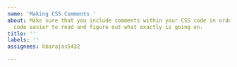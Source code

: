 ```yaml
---
name: 'Making CSS Comments '
about: Make sure that you include comments within your CSS code in order to make the
  code easier to read and figure out what exactly is going on.
title: ''
labels: ''
assignees: kbarajas5432

---
```



